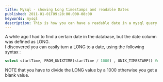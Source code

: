```yaml
---
title: Mysql - showing Long timestamps and readable Dates
published: 2011-01-01T09:28:00.000-08:00
keywords: mysql
description: This is how you can have a readable date in a mysql query
---
```


A while ago I had to find a certain date in the database, but the date column was defined as LONG.  
I discovered you can easily turn a LONG to a date, using the following syntax :  

```sql
select startTime, FROM_UNIXTIME(startTime / 1000) , UNIX_TIMESTAMP() from LiveSessionDetails limit 1;
```

NOTE that you have to divide the LONG value by a 1000 otherwise you get a blank value.